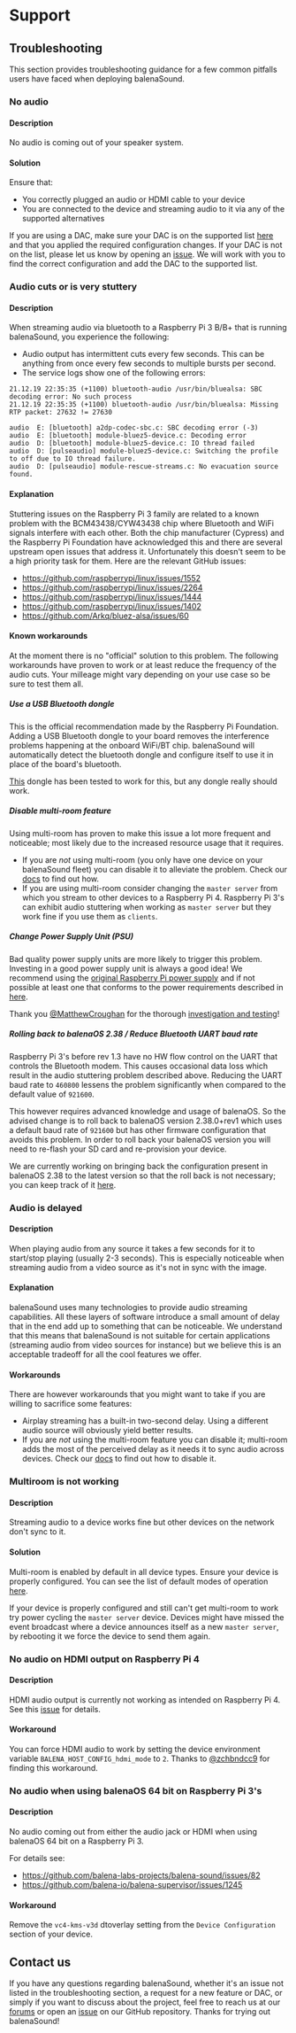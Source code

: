 # Support

## Troubleshooting

This section provides troubleshooting guidance for a few common pitfalls users have faced when deploying balenaSound.

### No audio

#### Description

No audio is coming out of your speaker system.

#### Solution

Ensure that:

- You correctly plugged an audio or HDMI cable to your device
- You are connected to the device and streaming audio to it via any of the supported alternatives

If you are using a DAC, make sure your DAC is on the supported list [here](./audio-interfaces#dac-boards) and that you applied the required configuration changes. If your DAC is not on the list, please let us know by opening an [issue](https://github.com/balena-labs-projects/balena-sound/issues/new). We will work with you to find the correct configuration and add the DAC to the supported list.

### Audio cuts or is very stuttery

#### Description

When streaming audio via bluetooth to a Raspberry Pi 3 B/B+ that is running balenaSound, you experience the following:

- Audio output has intermittent cuts every few seconds. This can be anything from once every few seconds to multiple bursts per second.
- The service logs show one of the following errors:

```log
21.12.19 22:35:35 (+1100) bluetooth-audio /usr/bin/bluealsa: SBC decoding error: No such process
21.12.19 22:35:35 (+1100) bluetooth-audio /usr/bin/bluealsa: Missing RTP packet: 27632 != 27630
```

```log
audio  E: [bluetooth] a2dp-codec-sbc.c: SBC decoding error (-3)
audio  E: [bluetooth] module-bluez5-device.c: Decoding error
audio  D: [bluetooth] module-bluez5-device.c: IO thread failed
audio  D: [pulseaudio] module-bluez5-device.c: Switching the profile to off due to IO thread failure.
audio  D: [pulseaudio] module-rescue-streams.c: No evacuation source found.
```

#### Explanation

Stuttering issues on the Raspberry Pi 3 family are related to a known problem with the BCM43438/CYW43438 chip where Bluetooth and WiFi signals interfere with each other. Both the chip manufacturer (Cypress) and the Raspberry Pi Foundation have acknowledged this and there are several upstream open issues that address it. Unfortunately this doesn't seem to be a high priority task for them. Here are the relevant GitHub issues:

- https://github.com/raspberrypi/linux/issues/1552
- https://github.com/raspberrypi/linux/issues/2264
- https://github.com/raspberrypi/linux/issues/1444
- https://github.com/raspberrypi/linux/issues/1402
- https://github.com/Arkq/bluez-alsa/issues/60

#### Known workarounds

At the moment there is no "official" solution to this problem. The following workarounds have proven to work or at least reduce the frequency of the audio cuts. Your milleage might vary depending on your use case so be sure to test them all.

##### Use a USB Bluetooth dongle

This is the official recommendation made by the Raspberry Pi Foundation. Adding a USB Bluetooth dongle to your board removes the interference problems happening at the onboard WiFi/BT chip. balenaSound will automatically detect the bluetooth dongle and configure itself to use it in place of the board's bluetooth.

[This](https://www.amazon.com/TP-Link-Bluetooth-Receiver-Controllers-UB400/dp/B07V1SZCY6/ref=sr_1_7) dongle has been tested to work for this, but any dongle really should work.

##### Disable multi-room feature

Using multi-room has proven to make this issue a lot more frequent and noticeable; most likely due to the increased resource usage that it requires.

- If you are *not* using multi-room (you only have one device on your balenaSound fleet) you can disable it to alleviate the problem. Check our [docs](./customization/#general) to find out how.
- If you are using multi-room consider changing the `master server` from which you stream to other devices to a Raspberry Pi 4. Raspberry Pi 3's can exhibit audio stuttering when working as `master server` but they work fine if you use them as `clients`.

##### Change Power Supply Unit (PSU)

Bad quality power supply units are more likely to trigger this problem. Investing in a good power supply unit is always a good idea!
We recommend using the [original Raspberry Pi power supply](https://www.raspberrypi.org/products/raspberry-pi-universal-power-supply/) and if not possible at least one that conforms to the power requirements described in [here](https://www.raspberrypi.org/documentation/hardware/raspberrypi/power/README.md).

Thank you [@MatthewCroughan](https://github.com/MatthewCroughan) for the thorough [investigation and testing](https://github.com/balena-labs-projects/balena-sound/issues/62#issuecomment-605265537)!

##### Rolling back to balenaOS 2.38 / Reduce Bluetooth UART baud rate

Raspberry Pi 3's before rev 1.3 have no HW flow control on the UART that controls the Bluetooth modem. This causes occasional data loss which result in the audio stuttering problem described above. Reducing the UART baud rate to `460800` lessens the problem significantly when compared to the default value of `921600`.

This however requires advanced knowledge and usage of balenaOS. So the advised change is to roll back to balenaOS version 2.38.0+rev1 which uses a default baud rate of `921600` but has other firmware configuration that avoids this problem. In order to roll back your balenaOS version you will need to re-flash your SD card and re-provision your device.

We are currently working on bringing back the configuration present in balenaOS 2.38 to the latest version so that the roll back is not necessary; you can keep track of it [here](https://github.com/balena-os/balena-raspberrypi/issues/476).

### Audio is delayed

#### Description

When playing audio from any source it takes a few seconds for it to start/stop playing (usually 2-3 seconds). This is especially noticeable when streaming audio from a video source as it's not in sync with the image.

#### Explanation

balenaSound uses many technologies to provide audio streaming capabilities. All these layers of software introduce a small amount of delay that in the end add up to something that can be noticeable. We understand that this means that balenaSound is not suitable for certain applications (streaming audio from video sources for instance) but we believe this is an acceptable tradeoff for all the cool features we offer.

#### Workarounds

There are however workarounds that you might want to take if you are willing to sacrifice some features:

- Airplay streaming has a built-in two-second delay. Using a different audio source will obviously yield better results.
- If you are *not* using the multi-room feature you can disable it; multi-room adds the most of the perceived delay as it needs it to sync audio across devices. Check our [docs](./customization/#general) to find out how to disable it.

### Multiroom is not working

#### Description

Streaming audio to a device works fine but other devices on the network don't sync to it.

#### Solution

Multi-room is enabled by default in all device types. Ensure your device is properly configured. You can see the list of default modes of operation [here](./device-support).

If your device is properly configured and still can't get multi-room to work try power cycling the `master server` device. Devices might have missed the event broadcast where a device announces itself as a new `master server`, by rebooting it we force the device to send them again.

### No audio on HDMI output on Raspberry Pi 4

#### Description

HDMI audio output is currently not working as intended on Raspberry Pi 4. See this [issue](https://github.com/balena-labs-projects/balena-sound/issues/79) for details.

#### Workaround

You can force HDMI audio to work by setting the device environment variable `BALENA_HOST_CONFIG_hdmi_mode` to `2`. Thanks to [@zchbndcc9](https://github.com/zchbndcc9) for finding this workaround.

### No audio when using balenaOS 64 bit on Raspberry Pi 3's

#### Description

No audio coming out from either the audio jack or HDMI when using balenaOS 64 bit on a Raspberry Pi 3.

For details see:

- https://github.com/balena-labs-projects/balena-sound/issues/82
- https://github.com/balena-io/balena-supervisor/issues/1245

#### Workaround

Remove the `vc4-kms-v3d` dtoverlay setting from the `Device Configuration` section of your device.

## Contact us

If you have any questions regarding balenaSound, whether it's an issue not listed in the troubleshooting section, a request for a new feature or DAC, or simply if you want to discuss about the project, feel free to reach us at our [forums](https://forums.balena.io) or open an [issue](https://github.com/balena-labs-projects/balena-sound/issues/new) on our GitHub repository. Thanks for trying out balenaSound!
